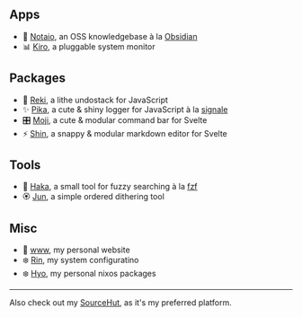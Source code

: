 ## Apps

- 📓 [Notaio](https://github.com/drainpixie/notaio), an OSS knowledgebase à la [Obsidian](https://obsidian.md/)
- 📊 [Kiro](https://github.com/drainpixie/kiro), a pluggable system monitor

## Packages

- 🌳 [Reki](https://github.com/drainpixie/reki), a lithe undostack for JavaScript
- ✨ [Pika](https://github.com/drainpixie/pika), a cute & shiny logger for JavaScript à la [signale](https://github.com/klauscfhq/signale)
- 🎛️ [Moji](https://github.com/drainpixie/moji), a cute & modular command bar for Svelte
- ⚡ [Shin](https://github.com/drainpixie/shin), a snappy & modular markdown editor for Svelte

## Tools

- 🌺 [Haka](https://github.com/drainpixie/haka), a small tool for fuzzy searching à la [fzf](https://github.com/junegunn/fzf)
- 🏵️ [Jun](https://github.com/drainpixie/jun), a simple ordered dithering tool

## Misc

- 🌱 [www](https://github.com/drainpixie/www), my personal website
- ❄️ [Rin](https://github.com/drainpixie/rin), my system configuratino
- ❄️ [Hyo](https://github.com/drainpixie/hyo), my personal nixos packages

---

<footer>
    Also check out my <a href="https://git.sr.ht/~pixie">SourceHut</a>, as it's my preferred platform.
</footer>